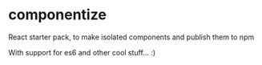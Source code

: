 # componentize

React starter pack, to make isolated components and publish them to npm

With support for es6 and other cool stuff... :)